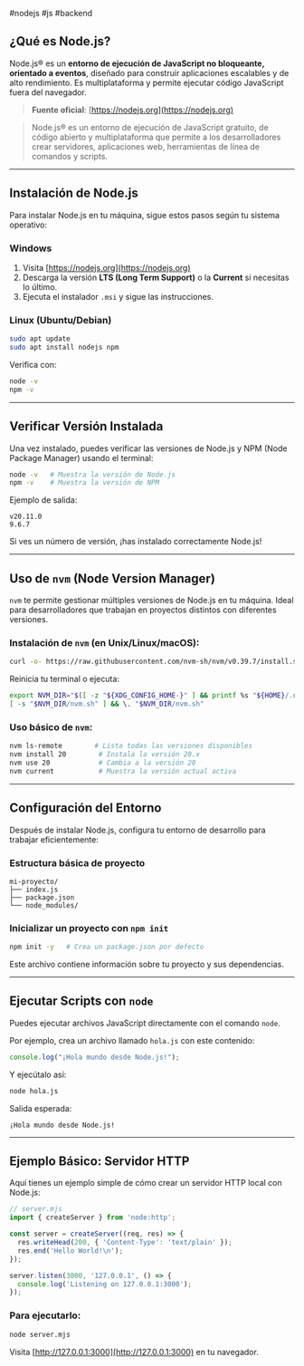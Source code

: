 #nodejs #js #backend

## ¿Qué es Node.js?

Node.js® es un **entorno de ejecución de JavaScript no bloqueante, orientado a eventos**, diseñado para construir aplicaciones escalables y de alto rendimiento. Es multiplataforma y permite ejecutar código JavaScript fuera del navegador.

> **Fuente oficial**: [https://nodejs.org](https://nodejs.org)

> Node.js® es un entorno de ejecución de JavaScript gratuito, de código abierto y multiplataforma que permite a los desarrolladores crear servidores, aplicaciones web, herramientas de línea de comandos y scripts.

---

## Instalación de Node.js

Para instalar Node.js en tu máquina, sigue estos pasos según tu sistema operativo:

### Windows
1. Visita [https://nodejs.org](https://nodejs.org)
2. Descarga la versión **LTS (Long Term Support)** o la **Current** si necesitas lo último.
3. Ejecuta el instalador `.msi` y sigue las instrucciones.

### Linux (Ubuntu/Debian)
```bash
sudo apt update
sudo apt install nodejs npm
```

Verifica con:
```bash
node -v
npm -v
```

---

## Verificar Versión Instalada

Una vez instalado, puedes verificar las versiones de Node.js y NPM (Node Package Manager) usando el terminal:

```bash
node -v   # Muestra la versión de Node.js
npm -v    # Muestra la versión de NPM
```

Ejemplo de salida:
```
v20.11.0
9.6.7
```

Si ves un número de versión, ¡has instalado correctamente Node.js!

---

## Uso de `nvm` (Node Version Manager)

`nvm` te permite gestionar múltiples versiones de Node.js en tu máquina. Ideal para desarrolladores que trabajan en proyectos distintos con diferentes versiones.

### Instalación de `nvm` (en Unix/Linux/macOS):

```bash
curl -o- https://raw.githubusercontent.com/nvm-sh/nvm/v0.39.7/install.sh | bash
```

Reinicia tu terminal o ejecuta:
```bash
export NVM_DIR="$([ -z "${XDG_CONFIG_HOME-}" ] && printf %s "${HOME}/.nvm")"
[ -s "$NVM_DIR/nvm.sh" ] && \. "$NVM_DIR/nvm.sh"
```

### Uso básico de `nvm`:

```bash
nvm ls-remote        # Lista todas las versiones disponibles
nvm install 20        # Instala la versión 20.x
nvm use 20            # Cambia a la versión 20
nvm current           # Muestra la versión actual activa
```

---

## Configuración del Entorno

Después de instalar Node.js, configura tu entorno de desarrollo para trabajar eficientemente:

### Estructura básica de proyecto

```
mi-proyecto/
├── index.js
├── package.json
└── node_modules/
```

### Inicializar un proyecto con `npm init`

```bash
npm init -y   # Crea un package.json por defecto
```

Este archivo contiene información sobre tu proyecto y sus dependencias.

---

## Ejecutar Scripts con `node`

Puedes ejecutar archivos JavaScript directamente con el comando `node`.

Por ejemplo, crea un archivo llamado `hola.js` con este contenido:

```javascript
console.log("¡Hola mundo desde Node.js!");
```

Y ejecútalo así:

```bash
node hola.js
```

Salida esperada:
```
¡Hola mundo desde Node.js!
```

---

## Ejemplo Básico: Servidor HTTP

Aquí tienes un ejemplo simple de cómo crear un servidor HTTP local con Node.js:

```javascript
// server.mjs
import { createServer } from 'node:http';

const server = createServer((req, res) => {
  res.writeHead(200, { 'Content-Type': 'text/plain' });
  res.end('Hello World!\n');
});

server.listen(3000, '127.0.0.1', () => {
  console.log('Listening on 127.0.0.1:3000');
});
```

### Para ejecutarlo:
```bash
node server.mjs
```

Visita [http://127.0.0.1:3000](http://127.0.0.1:3000) en tu navegador.